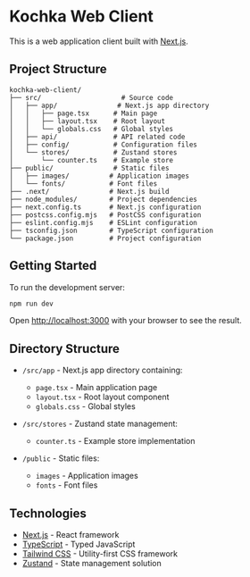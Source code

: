 # Kochka Web Client

This is a web application client built with [Next.js](https://nextjs.org).

## Project Structure

```
kochka-web-client/
├── src/                    # Source code
│   ├── app/               # Next.js app directory
│   │   ├── page.tsx      # Main page
│   │   ├── layout.tsx    # Root layout
│   │   └── globals.css   # Global styles
│   ├── api/              # API related code
│   ├── config/           # Configuration files
│   └── stores/           # Zustand stores
│       └── counter.ts    # Example store
├── public/               # Static files
│   ├── images/          # Application images
│   └── fonts/           # Font files
├── .next/               # Next.js build
├── node_modules/        # Project dependencies
├── next.config.ts       # Next.js configuration
├── postcss.config.mjs   # PostCSS configuration
├── eslint.config.mjs    # ESLint configuration
├── tsconfig.json        # TypeScript configuration
└── package.json         # Project configuration
```

## Getting Started

To run the development server:

```bash
npm run dev
```

Open [http://localhost:3000](http://localhost:3000) with your browser to see the result.

## Directory Structure

- `/src/app` - Next.js app directory containing:
  - `page.tsx` - Main application page
  - `layout.tsx` - Root layout component
  - `globals.css` - Global styles

- `/src/stores` - Zustand state management:
  - `counter.ts` - Example store implementation

- `/public` - Static files:
  - `images` - Application images
  - `fonts` - Font files

## Technologies

- [Next.js](https://nextjs.org) - React framework
- [TypeScript](https://www.typescriptlang.org) - Typed JavaScript
- [Tailwind CSS](https://tailwindcss.com) - Utility-first CSS framework
- [Zustand](https://zustand-demo.pmnd.rs) - State management solution


